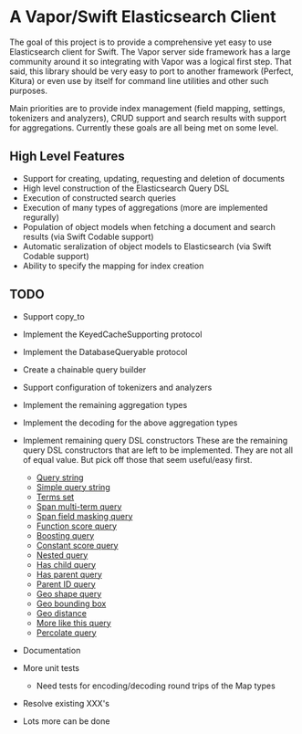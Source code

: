 # A Vapor/Swift Elasticsearch Client

The goal of this project is to provide a comprehensive yet easy to use
Elasticsearch client for Swift. The Vapor server side framework has a large
community around it so integrating with Vapor was a logical first step.  That
said, this library should be very easy to port to another framework (Perfect,
Kitura) or even use by itself for command line utilities and other such
purposes.

Main priorities are to provide index management (field mapping, settings,
tokenizers and analyzers), CRUD support and search results with support for
aggregations. Currently these goals are all being met on some level.

## High Level Features

* Support for creating, updating, requesting and deletion of documents
* High level construction of the Elasticsearch Query DSL
* Execution of constructed search queries
* Execution of many types of aggregations (more are implemented regurally)
* Population of object models when fetching a document and search results (via Swift Codable support)
* Automatic seralization of object models to Elasticsearch (via Swift Codable support)
* Ability to specify the mapping for index creation

## TODO

* Support copy_to 

* Implement the KeyedCacheSupporting protocol
* Implement the DatabaseQueryable protocol
* Create a chainable query builder
* Support configuration of tokenizers and analyzers
* Implement the remaining aggregation types
* Implement the decoding for the above aggregation types
* Implement remaining query DSL constructors
	These are the remaining query DSL constructors that are left to be
	implemented. They are not all of equal value. But pick off those that seem
	useful/easy first.

	* [Query string](https://www.elastic.co/guide/en/elasticsearch/reference/current/query-dsl-query-string-query.html)
	* [Simple query string](https://www.elastic.co/guide/en/elasticsearch/reference/current/query-dsl-simple-query-string-query.html)
	* [Terms set](https://www.elastic.co/guide/en/elasticsearch/reference/current/query-dsl-terms-set-query.html)
	* [Span multi-term query](https://www.elastic.co/guide/en/elasticsearch/reference/current/query-dsl-span-multi-term-query.html)
	* [Span field masking query](https://www.elastic.co/guide/en/elasticsearch/reference/current/query-dsl-span-field-masking-query.html)
	* [Function score query](https://www.elastic.co/guide/en/elasticsearch/reference/current/query-dsl-function-score-query.html)
	* [Boosting query](https://www.elastic.co/guide/en/elasticsearch/reference/current/query-dsl-boosting-query.html)
	* [Constant score query](https://www.elastic.co/guide/en/elasticsearch/reference/current/query-dsl-constant-score-query.html)
	* [Nested query](https://www.elastic.co/guide/en/elasticsearch/reference/current/query-dsl-nested-query.html)
	* [Has child query](https://www.elastic.co/guide/en/elasticsearch/reference/current/query-dsl-has-child-query.html)
	* [Has parent query](https://www.elastic.co/guide/en/elasticsearch/reference/current/query-dsl-has-parent-query.html)
	* [Parent ID query](https://www.elastic.co/guide/en/elasticsearch/reference/current/query-dsl-parent-id-query.html)
	* [Geo shape query](https://www.elastic.co/guide/en/elasticsearch/reference/current/query-dsl-geo-shape-query.html)
	* [Geo bounding box](https://www.elastic.co/guide/en/elasticsearch/reference/current/query-dsl-geo-bounding-box-query.html)
	* [Geo distance](https://www.elastic.co/guide/en/elasticsearch/reference/current/query-dsl-geo-distance-query.html)
	* [More like this query](https://www.elastic.co/guide/en/elasticsearch/reference/current/query-dsl-mlt-query.html)
	* [Percolate query](https://www.elastic.co/guide/en/elasticsearch/reference/current/query-dsl-percolate-query.html)

* Documentation 
* More unit tests
	* Need tests for encoding/decoding round trips of the Map types
* Resolve existing XXX's
* Lots more can be done
